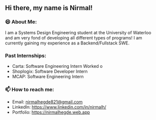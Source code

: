 ## Hi there, my name is Nirmal!

### 😄 About Me:
I am a Systems Design Engineering student at the University of Waterloo and am very fond of developing all different types of programs! I am currently gaining my experience as a Backend/Fullstack SWE.

### Past Internships:
- Carta: Software Engineering Intern
Worked o
- Shoplogix: Software Developer Intern
- MCAP: Software Engineering Intern

### 📫 How to reach me:
- Email: nirmalhegde821@gmail.com
- LinkedIn: https://www.linkedin.com/in/nirmalh/
- Portfolio: https://nirmalhegde.web.app
